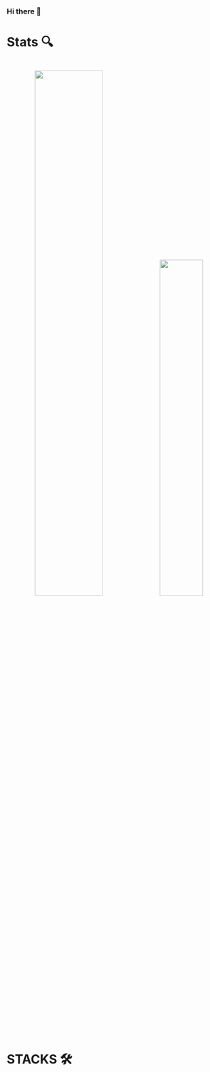 ### Hi there 👋


# Stats 🔍

<br>

<div align="center">
  <img width="55%" src="https://github-readme-stats.vercel.app/api?username=SJPark97&show_icons=true&theme=radical">
  <img width="44%" src="http://mazassumnida.wtf/api/v2/generate_badge?boj=tjwlsdud33">
 </div>

 <br>

# STACKS 🛠️
